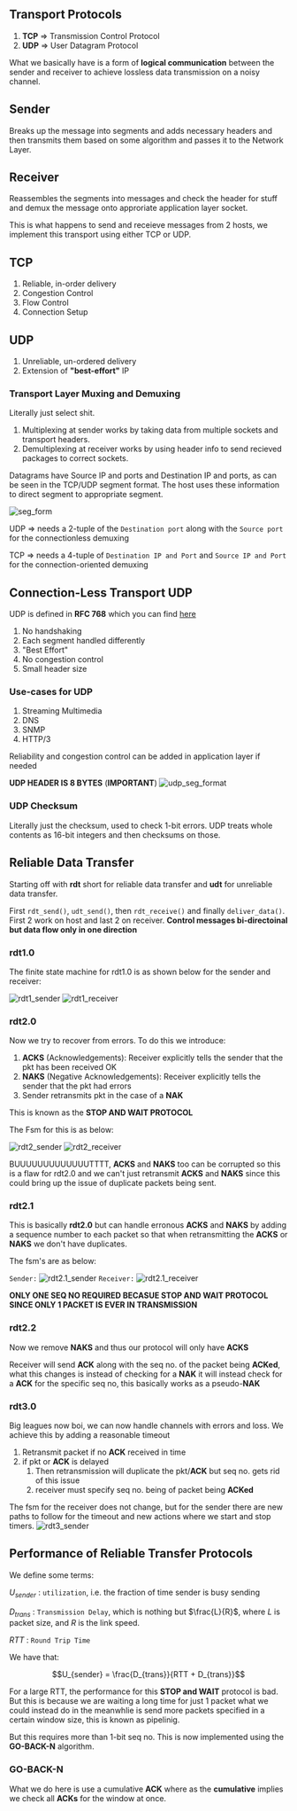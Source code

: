 ## Transport Protocols

1. **TCP** $\Rightarrow$ Transmission Control Protocol
2. **UDP** $\Rightarrow$ User Datagram Protocol 

What we basically have is a form of **logical communication** between the sender and receiver to achieve lossless data transmission on a noisy channel.

## Sender
 Breaks up the message into segments and adds necessary headers and then transmits them based on some algorithm and passes it to the Network Layer.

## Receiver
 Reassembles the segments into messages and check the header for stuff and demux the message onto approriate application layer socket.

This is what happens to send and receieve messages from 2 hosts, we implement this transport using either TCP or UDP.

## TCP
1. Reliable, in-order delivery
2. Congestion Control
3. Flow Control
4. Connection Setup

## UDP
1. Unreliable, un-ordered delivery 
2. Extension of **"best-effort"** IP

### Transport Layer Muxing and Demuxing
Literally just select shit.
1. Multiplexing at sender works by taking data from multiple sockets and transport headers.
2. Demultiplexing at receiver works by using header info to send recieved packages to correct sockets.

Datagrams have Source IP and ports and Destination IP and ports, as can be seen in the TCP/UDP segment format. The host uses these information to direct segment to appropriate segment.

![seg_form](seg_format.png "TCP/UDP segment format")

UDP $\Rightarrow$ needs a 2-tuple of the `Destination port` along with the `Source port` for the connectionless demuxing

TCP $\Rightarrow$ needs a 4-tuple of `Destination IP and Port` and `Source IP and Port` for the connection-oriented demuxing

## Connection-Less Transport UDP
UDP is defined in **RFC 768** which you can find [here](https://www.rfc-editor.org/rfc/rfc768)
1. No handshaking
2. Each segment handled differently 
3. "Best Effort"
4. No congestion control
5. Small header size

### Use-cases for UDP
1. Streaming Multimedia
2. DNS
3. SNMP
4. HTTP/3

Reliability and congestion control can be added in application layer if needed

**UDP HEADER IS 8 BYTES** (**IMPORTANT**)
![udp_seg_format](udp_seg_format.png "UDP Segment Format")

### UDP Checksum
Literally just the checksum, used to check 1-bit errors. UDP treats whole contents as 16-bit integers and then checksums on those.

## Reliable Data Transfer
Starting off with **rdt** short for reliable data transfer and **udt** for unreliable data transfer.

First `rdt_send()`, `udt_send()`, then `rdt_receive()` and finally `deliver_data()`.
First 2 work on host and last 2 on receiver.
**Control messages bi-directoinal but data flow only in one direction**

### rdt1.0
The finite state machine for rdt1.0 is as shown below for the sender and receiver:

![rdt1_sender](rdt1_sender.png "rdt1.0 sender fsm")
![rdt1_receiver](rdt1_receiver.png "rdt1.0 receiver fsm")

### rdt2.0
Now we try to recover from errors. To do this we introduce:
1. **ACKS** (Acknowledgements): Receiver explicitly tells the sender that the pkt has been received OK
2. **NAKS** (Negative Acknowledgements): Receiver explicitly tells the sender that the pkt had errors
3. Sender retransmits pkt in the case of a **NAK**

This is known as the **STOP AND WAIT PROTOCOL**

The Fsm for this is as below:

![rdt2_sender](rdt2_sender.png "rdt2.0 sender fsm")
![rdt2_receiver](rdt2_receiver.png "rdt2.0 receiver fsm")

BUUUUUUUUUUUUUTTTT, **ACKS** and **NAKS** too can be corrupted so this is a flaw for rdt2.0 and we can't just retransmit **ACKS** and **NAKS** since this could bring up the issue of duplicate packets being sent.

### rdt2.1
This is basically **rdt2.0** but can handle erronous **ACKS** and **NAKS** by adding a sequence number to each packet so that when retransmitting the **ACKS** or **NAKS** we don't have duplicates.

The fsm's are as below:

`Sender:`
![rdt2.1_sender](rdt2.1_sender.png "rdt2.1 sender fsm")
`Receiver:`
![rdt2.1_receiver](rdt2.1_receiver.png "rdt2.1 receiver fsm")

**ONLY ONE SEQ NO REQUIRED BECASUE STOP AND WAIT PROTOCOL SINCE ONLY 1 PACKET IS EVER IN TRANSMISSION**

### rdt2.2
Now we remove **NAKS** and thus our protocol will only have **ACKS**

Receiver will send **ACK** along with the seq no. of the packet being **ACKed**, what this changes is instead of checking for a **NAK** it will instead check for a **ACK** for the specific seq no, this basically works as a pseudo-**NAK**

### rdt3.0
Big leagues now boi, we can now handle channels with errors and loss. We achieve this by adding a reasonable timeout

1. Retransmit packet if no **ACK** received in time
2. if pkt or **ACK** is delayed
   1. Then retransmission will duplicate the pkt/**ACK** but seq no. gets rid of this issue
   2. receiver must specify seq no. being of packet being **ACKed**

The fsm for the receiver does not change, but for the sender there are new paths to follow for the timeout and new actions where we start and stop timers. 
![rdt3_sender](rdt3_sender.png "rdt3.0 sender fsm")

## Performance of Reliable Transfer Protocols
We define some terms:

$U_{sender}$ : `utilization`, i.e. the fraction of time sender is busy sending

$D_{trans}$ : `Transmission Delay`, which is nothing but $\frac{L}{R}$, where $L$ is packet size, and $R$ is the link speed.

$RTT$ : `Round Trip Time`

We have that:

$$U_{sender} = \frac{D_{trans}}{RTT + D_{trans}}$$

For a large RTT, the performance for this **STOP and WAIT** protocol is bad. But this is because we are waiting a long time for just 1 packet what we could instead do in the meanwhlie is send more packets specified in a certain window size, this is known as pipelinig.

But this requires more than 1-bit seq no. This is now implemented using the **GO-BACK-N** algorithm.

### GO-BACK-N 
What we do here is use a cumulative **ACK** where as the **cumulative** implies we check all **ACKs** for the window at once.